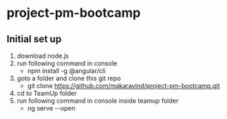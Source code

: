 # project-pm-bootcamp

## Initial set up

1. download node.js
2. run following command in console 
	- npm install -g @angular/cli
3. goto a folder and clone this git repo
	- git clone https://github.com/makaravind/project-pm-bootcamp.git
4. cd to TeamUp folder
5. run following command in console inside teamup folder 
	- ng serve --open